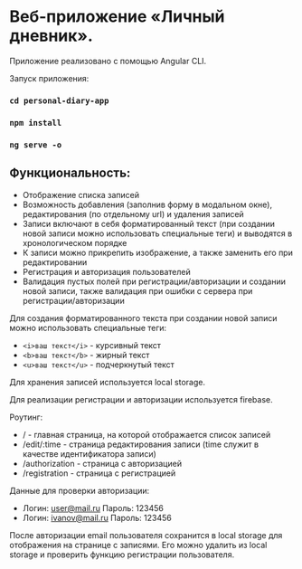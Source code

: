 # Веб-приложение «Личный дневник».
Приложение реализовано с помощью Angular CLI.

Запуск приложения:
### `cd personal-diary-app`
### `npm install`
### `ng serve -o`

## Функциональность: 
- Отображение списка записей
- Возможность добавления (заполнив форму в модальном окне), редактирования (по отдельному url) и удаления записей
- Записи включают в себя форматированный текст (при создании новой записи можно использовать специальные теги) и выводятся в хронологическом порядке
- К записи можно прикрепить изображение, а также заменить его при редактировании
- Регистрация и авторизация пользователей
- Валидация пустых полей при регистрации/авторизации и создании новой записи, также валидация при ошибки с сервера при регистрации/авторизации

Для создания форматированного текста при создании новой записи можно использовать специальные теги:
- `<i>ваш текст</i>` - курсивный текст 
- `<b>ваш текст</b>` - жирный текст 
- `<u>ваш текст</u>` - подчеркнутый текст

Для хранения записей используется local storage.

Для реализации регистрации и авторизации используется firebase.

Роутинг: 
- / - главная страница, на которой отображается список записей
- /edit/:time - страница редактирования записи (time служит в качестве идентификатора записи)
- /authorization - страница с авторизацией
- /registration - страница с регистрацией 

Данные для проверки авторизации: 
- Логин: user@mail.ru Пароль: 123456
- Логин: ivanov@mail.ru Пароль: 123456

После авторизации email пользователя сохранится в local storage для отображения на странице с записями. Его можно удалить из local storage и проверить функцию регистрации пользователя.
